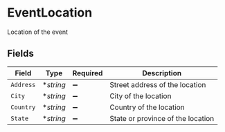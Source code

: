 # EventLocation

Location of the event


## Fields

| Field                             | Type                              | Required                          | Description                       |
| --------------------------------- | --------------------------------- | --------------------------------- | --------------------------------- |
| `Address`                         | **string*                         | :heavy_minus_sign:                | Street address of the location    |
| `City`                            | **string*                         | :heavy_minus_sign:                | City of the location              |
| `Country`                         | **string*                         | :heavy_minus_sign:                | Country of the location           |
| `State`                           | **string*                         | :heavy_minus_sign:                | State or province of the location |
